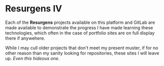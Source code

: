 # Resurgens IV

Each of the **Resurgens** projects available on this platform and GitLab are made available to demonstrate the progress I have made learning these technologies, 
which often in the case of portfolio sites are on full display there if anywehere. 

While I may cull older projects that don't meet my present muster, if for no other reason than my sanity looking for repositories, these sites I will leave up. *Even this hideous one*.
